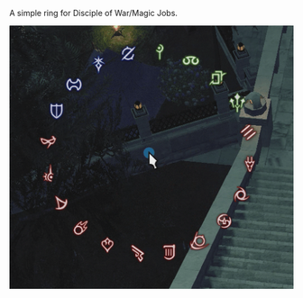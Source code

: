 A simple ring for Disciple of War/Magic Jobs.

![Ring Preview](./Preview.gif?raw=true "Ring Preview")